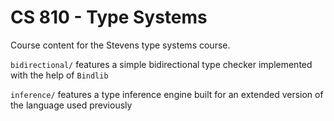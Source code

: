 # CS 810 - Type Systems

Course content for the Stevens type systems course.

`bidirectional/` features a simple bidirectional type checker implemented with
the help of `Bindlib`

`inference/` features a type inference engine built for an extended version of
the language used previously

